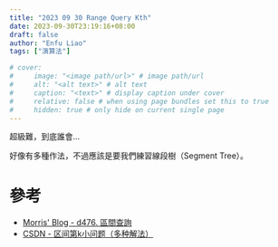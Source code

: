 ```yaml
---
title: "2023 09 30 Range Query Kth"
date: 2023-09-30T23:19:16+08:00
draft: false
author: "Enfu Liao"
tags: ["演算法"]

# cover:
#     image: "<image path/url>" # image path/url
#     alt: "<alt text>" # alt text
#     caption: "<text>" # display caption under cover
#     relative: false # when using page bundles set this to true
#     hidden: true # only hide on current single page
---
```


超級難，到底誰會...

好像有多種作法，不過應該是要我們練習線段樹（Segment Tree）。


# 參考
* [Morris' Blog - d476. 區間查詢](https://morris821028.github.io/2015/06/25/zj-d476/)
* [CSDN - 区间第k小问题（多种解法）](https://blog.csdn.net/weixin_45925735/article/details/114262010)